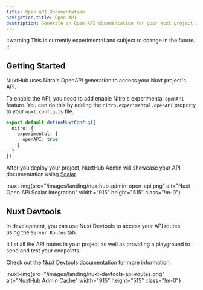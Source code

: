 ```yaml
---
title: Open API Documentation
navigation.title: Open API
description: Generate an Open API documentation for your Nuxt project with Scalar.
---
```


::warning
This is currently experimental and subject to change in the future.
::

## Getting Started

NuxtHub uses Nitro's OpenAPI generation to access your Nuxt project's API.

To enable the API, you need to add enable Nitro's experimental `openAPI` feature. You can do this by adding the `nitro.experimental.openAPI` property to your `nuxt.config.ts` file.

```ts [nuxt.config.ts]
export default defineNuxtConfig({
  nitro: {
    experimental: {
      openAPI: true
    }
  }
})
```

After you deploy your project, NuxtHub Admin will showcase your API documentation using [Scalar](https://scalar.com).

:nuxt-img{src="/images/landing/nuxthub-admin-open-api.png" alt="Nuxt Open API Scalar integration" width="915" height="515" class="!m-0"}

## Nuxt Devtools

In development, you can use Nuxt Devtools to access your API routes. using the `Server Routes` tab.

It list all the API routes in your project as well as providing a playground to send and test your endpoints.

Check out the [Nuxt Devtools](https://devtools.nuxt.com/) documentation for more information.

:nuxt-img{src="/images/landing/nuxt-devtools-api-routes.png" alt="NuxtHub Admin Cache" width="915" height="515" class="!m-0"}
